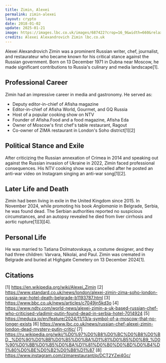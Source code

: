 ```yaml
---
title: Zimin, Alexei
permalink: zimin-alexei
layout: crypto
date: 2018-01-02
update: 2025-01-21
image: https://images.lbc.co.uk/images/687422?crop=16_9&width=660&relax=1&format=webp&signature=xbCMnOB5B7WcpfudY4tjydeAErc%3D
credits: Alexei Alexandrovich Zimin lbc.co.uk
---
```


Alexei Alexandrovich Zimin was a prominent Russian writer, chef, journalist, and restaurateur who became known for his critical stance against the Russian government. Born on 13 December 1971 in Dubna near Moscow, he made significant contributions to Russia's culinary and media landscape[1].

## Professional Career

Zimin had an impressive career in media and gastronomy. He served as:
- Deputy editor-in-chief of Afisha magazine
- Editor-in-chief of Afisha World, Gourmet, and GQ Russia
- Host of a popular cooking show on NTV
- Founder of Afisha.Food and a food magazine, Afisha Eda
- Owner of Moscow's first chef's table restaurant, Ragout
- Co-owner of ZIMA restaurant in London's Soho district[1][2]

## Political Stance and Exile

After criticizing the Russian annexation of Crimea in 2014 and speaking out against the Russian invasion of Ukraine in 2022, Zimin faced professional consequences. His NTV cooking show was cancelled after he posted an anti-war video on Instagram singing an anti-war song[1][2].

## Later Life and Death

Zimin had been living in exile in the United Kingdom since 2015. In November 2024, while promoting his book *Anglomania* in Belgrade, Serbia, he was found dead. The Serbian authorities reported no suspicious circumstances, and an autopsy revealed he died from liver cirrhosis and aortic rupture[1][3][4].

## Personal Life

He was married to Tatiana Dolmatovskaya, a costume designer, and they had three children: Varvara, Nikolai, and Paul. Zimin was cremated in Belgrade and buried at Highgate Cemetery on 13 December 2024[1].

## Citations

[1] https://en.wikipedia.org/wiki/Alexei_Zimin
[2] https://www.standard.co.uk/news/london/alexei-zimin-zima-soho-london-russia-war-hotel-death-belgrade-b1193787.html
[3] https://www.bbc.co.uk/news/articles/c7049jn5kd3o
[4] https://www.ndtv.com/world-news/alexei-zimin-a-uk-based-russian-chef-who-criticised-vladimir-putin-found-dead-in-serbia-hotel-7014924
[5] https://meduza.io/en/feature/2024/11/13/a-symbol-of-a-moscow-that-no-longer-exists
[6] https://www.lbc.co.uk/news/russian-chef-alexei-zimin-london-dead-mystery-putin-critic/
[7] https://ru.wikipedia.org/wiki/%D0%97%D0%B8%D0%BC%D0%B8%D0%BD,_%D0%90%D0%BB%D0%B5%D0%BA%D1%81%D0%B5%D0%B9_%D0%90%D0%BB%D0%B5%D0%BA%D1%81%D0%B0%D0%BD%D0%B4%D1%80%D0%BE%D0%B2%D0%B8%D1%87
[8] https://www.instagram.com/zimarestaurant/p/DCT2YZei4Gc/
